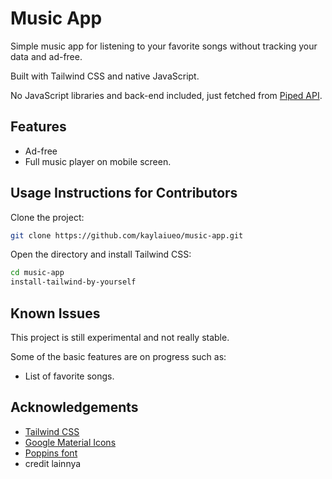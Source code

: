 # Music App

Simple music app for listening to your favorite songs without tracking your data and ad-free.

Built with Tailwind CSS and native JavaScript.

No JavaScript libraries and back-end included, just fetched from [Piped API](https://docs.piped.video/).

## Features

- Ad-free
- Full music player on mobile screen.

## Usage Instructions for Contributors

Clone the project:

```bash
git clone https://github.com/kaylaiueo/music-app.git
```

Open the directory and install Tailwind CSS:

```bash
cd music-app
install-tailwind-by-yourself
```

## Known Issues

This project is still experimental and not really stable.

Some of the basic features are on progress such as:

- List of favorite songs.

## Acknowledgements

- [Tailwind CSS](https://tailwindcss.com/)
- [Google Material Icons](https://fonts.google.com/icons)
- [Poppins font](https://fonts.google.com/specimen/Poppins?query=poppin)
- credit lainnya
